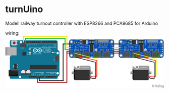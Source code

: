 # turnUino
Modell railway turnout controller with ESP8266 and PCA9685 for Arduino

wiring:
![wiring](https://github.com/wrobi/turnUino/blob/main/wiring.png?raw=true)
